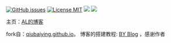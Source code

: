 
[![GitHub issues](https://img.shields.io/github/issues/lsbmzzz/lsbmzzz.github.io.svg?style=flat)](https://github.com/lsbmzzz/lsbmzzz.github.io/issues)
[![License MIT](https://img.shields.io/badge/license-MIT-blue.svg?style=flat)](https://github.com/home-assistant/home-assistant-iOS/blob/master/LICENSE)
[![](https://img.shields.io/github/stars/lsbmzzz/lsbmzzz.github.io.svg?style=social&label=Star)](https://github.com/lsbmzzz/lsbmzzz.github.io)
[![](https://img.shields.io/github/forks/lsbmzzz/lsbmzzz.github.io.svg?style=social&label=Fork)](https://github.com/lsbmzzz/lsbmzzz.github.io)

主页：[AL的博客](http://www.lsbmzzz.com)

fork自：[qiubaiying.github.io](https://github.com/qiubaiying/qiubaiying.github.io)。
博客的搭建教程: [BY Blog](https://baiyingqiu.github.io/2017/02/06/%E5%BF%AB%E9%80%9F%E6%90%AD%E5%BB%BA%E4%B8%AA%E4%BA%BA%E5%8D%9A%E5%AE%A2/) ，感谢作者
 
